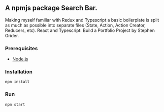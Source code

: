## A npmjs package Search Bar.
Making myself familiar with Redux and Typescript a basic boilerplate is 
split as much as possible into separate files (State, Action, Action Creator, 
Reducers, etc). 
React and Typescript: Build a Portfolio Project by Stephen Grider.


### Prerequisites
* [Node.js](https://nodejs.org/en/)

### Installation
```
npm install
```
### Run
```
npm start
```